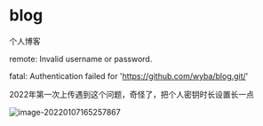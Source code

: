 # blog
个人博客

remote: Invalid username or password.   

fatal: Authentication failed for 'https://github.com/wyba/blog.git/'

2022年第一次上传遇到这个问题，奇怪了，把个人密钥时长设置长一点

![image-20220107165257867](https://cdn.jsdelivr.net/gh/wyba/image_store/blog/image-20220107165257867.png)

